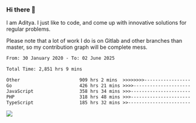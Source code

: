### Hi there 👋

I am Aditya. I just like to code, and come up with innovative solutions for regular problems.

Please note that a lot of work I do is on Gitlab and other branches than master, so my contribution graph will be complete mess.

<!--START_SECTION:waka-->

```txt
From: 30 January 2020 - To: 02 June 2025

Total Time: 2,851 hrs 9 mins

Other                      909 hrs 2 mins  >>>>>>>>-----------------   31.88 %
Go                         426 hrs 21 mins >>>>---------------------   14.95 %
JavaScript                 358 hrs 34 mins >>>----------------------   12.58 %
PHP                        318 hrs 48 mins >>>----------------------   11.18 %
TypeScript                 185 hrs 32 mins >>-----------------------   06.51 %
```

<!--END_SECTION:waka-->

![](https://komarev.com/ghpvc/?username=BrainBuzzer)
